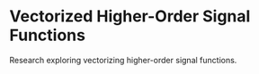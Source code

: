 Vectorized Higher-Order Signal Functions
========================================

Research exploring vectorizing higher-order
signal functions.
